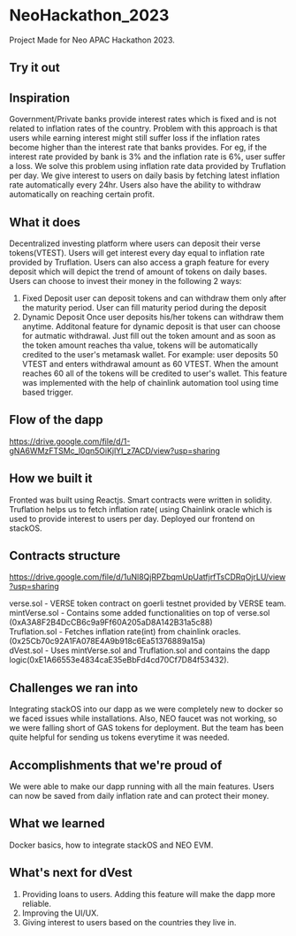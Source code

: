 # NeoHackathon_2023
Project Made for Neo APAC Hackathon 2023. 

## Try it out


## Inspiration
Government/Private banks provide interest rates which is fixed and is not related to inflation rates of the country. Problem with this approach is that users while earning interest might still suffer loss if the inflation rates become higher than the interest rate that banks provides. For eg, if the interest rate provided by bank is 3% and the inflation rate is 6%, user suffer a loss. We solve this problem using inflation rate data provided by Truflation per day. We give interest to users on daily basis by fetching latest inflation rate automatically every 24hr. Users also have the ability to withdraw automatically on reaching certain profit.
## What it does
Decentralized investing platform where users can deposit their verse tokens(VTEST). Users will get interest every day equal to inflation rate provided by Truflation. Users can also access a graph feature for every deposit which will depict the trend of amount of tokens on daily bases. Users can choose to invest their money in the following 2 ways:
1) Fixed Deposit
user can deposit tokens and can withdraw them only after the maturity period. User can fill maturity period during the deposit
2) Dynamic Deposit
Once user deposits his/her tokens can withdraw them anytime. Additonal feature for dynamic deposit is that user can choose for autmatic withdrawal. Just fill out the token amount and as soon as the token amount reaches tha value, tokens will be automatically credited to the user's metamask wallet. For example: user deposits 50 VTEST and enters withdrawal amount as 60 VTEST. When the amount reaches 60 all of the tokens will be credited to user's wallet. This feature was implemented with the help of chainlink automation tool using time based trigger.<br>
## Flow of the dapp
https://drive.google.com/file/d/1-gNA6WMzFTSMc_l0qn5OiKjlYI_z7ACD/view?usp=sharing


## How we built it
Fronted was built using Reactjs. Smart contracts were written in solidity. Truflation helps us to fetch inflation rate( using Chainlink oracle which is used to provide interest to users per day. Deployed our frontend on stackOS.
## Contracts structure
https://drive.google.com/file/d/1uNl8QjRPZbqmUpUatfjrfTsCDRqOjrLU/view?usp=sharing

verse.sol - VERSE token contract on goerli testnet provided by VERSE team.<br>
mintVerse.sol - Contains some added functionalities on top of verse.sol (0xA3A8F2B4DcCB6c9a9Ff60A205aD8A142B31a5c88)<br>
Truflation.sol - Fetches inflation rate(int) from chainlink oracles. (0x25Cb70c92A1FA078E4A9b918c6Ea51376889a15a)<br>
dVest.sol - Uses mintVerse.sol and Truflation.sol and contains the dapp logic(0xE1A66553e4834caE35eBbFd4cd70Cf7D84f53432).


## Challenges we ran into
Integrating stackOS into our dapp as we were completely new to docker so we faced issues while installations. Also, NEO faucet was not working, so we were falling short of GAS tokens for deployment. But the team has been quite helpful for sending us tokens everytime it was needed.
## Accomplishments that we're proud of
We were able to make our dapp running with all the main features. Users can now be saved from daily inflation rate and can protect their money.
## What we learned
Docker basics, how to integrate stackOS and NEO EVM. 
## What's next for dVest
1) Providing loans to users. Adding this feature will make the dapp more reliable.
2) Improving the UI/UX.
3) Giving interest to users based on the countries they live in.
